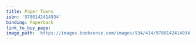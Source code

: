 ```yaml
---
title: Paper Towns
isbn: '9780142414934'
binding: Paperback
link_to_buy_page:
image_path: 'https://images.booksense.com/images/934/414/9780142414934.jpg'
---
```



